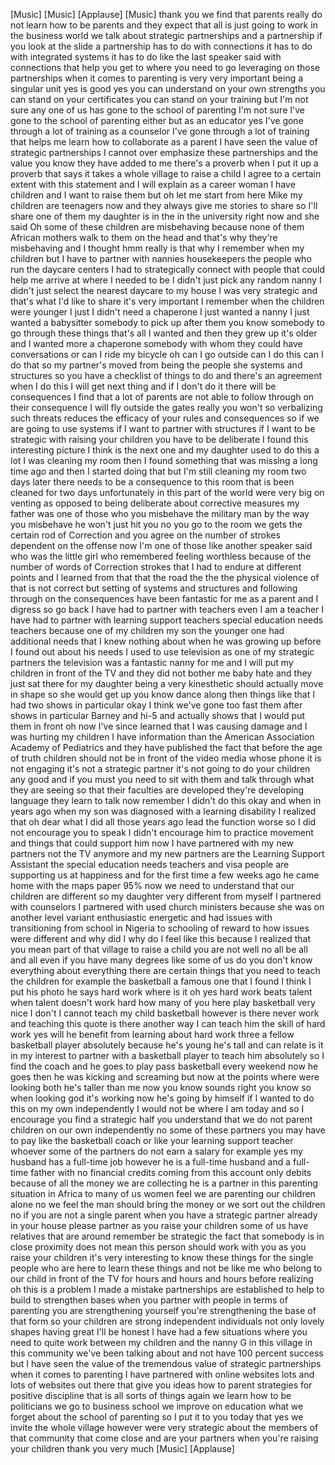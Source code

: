 
[Music]
[Music]
[Applause]
[Music]
thank you we find that parents really do
not learn how to be parents and they
expect that all is just going to work in
the business world we talk about
strategic partnerships and a partnership
if you look at the slide a partnership
has to do with connections it has to do
with integrated systems it has to do
like the last speaker said with
connections that help you get to where
you need to go leveraging on those
partnerships when it comes to parenting
is very very important being a singular
unit yes is good yes you can understand
on your own strengths you can stand on
your certificates you can stand on your
training but I&#39;m not sure any one of us
has gone to the school of parenting I&#39;m
not sure I&#39;ve gone to the school of
parenting either but as an educator yes
I&#39;ve gone through a lot of training as a
counselor I&#39;ve gone through a lot of
training that helps me learn how to
collaborate as a parent I have seen the
value of strategic partnerships I cannot
over emphasize these partnerships and
the value you know they have added to me
there&#39;s a proverb when I put it up a
proverb that says it takes a whole
village to raise a child I agree to a
certain extent with this statement and I
will explain as a career woman
I have children and I want to raise them
but oh let me start from here Mike my
children are teenagers now and they
always give me stories to share so I&#39;ll
share one of them my daughter is in the
in the university right now and she said
Oh some of these children are
misbehaving because none of them African
mothers walk to them on the head and
that&#39;s why they&#39;re misbehaving and I
thought hmm really is that why I
remember when my children but I have to
partner with nannies housekeepers the
people who run the daycare centers
I had to strategically connect with
people that could help me arrive at
where I needed to be I didn&#39;t just pick
any random nanny
I didn&#39;t just select the nearest daycare
to my house I was very strategic and
that&#39;s what I&#39;d like to share it&#39;s very
important I remember when the children
were younger I just I didn&#39;t need a
chaperone I just wanted a nanny I just
wanted a babysitter somebody to pick up
after them you know somebody to go
through these things that&#39;s all I wanted
and then they grew up it&#39;s older and I
wanted more a chaperone
somebody with whom they could have
conversations or can I ride my bicycle
oh can I go outside can I do this can I
do that so my partner&#39;s moved from being
the people she systems and structures so
you have a checklist of things to do and
there&#39;s an agreement when I do this I
will get next thing and if I don&#39;t do it
there will be consequences I find that a
lot of parents are not able to follow
through on their consequence
I will fly outside the gates really you
won&#39;t
so verbalizing such threats reduces the
efficacy of your rules and consequences
so if we are going to use systems if I
want to partner with structures if I
want to be strategic with raising your
children you have to be deliberate I
found this interesting picture I think
is the next one and my daughter used to
do this a lot I was cleaning my room
then I found something that was missing
a long time ago
and then I started doing that but I&#39;m
still cleaning my room two days later
there needs to be a consequence to this
room that is been cleaned for two days
unfortunately in this part of the world
were very big on venting as opposed to
being deliberate about corrective
measures my father was one of those who
you misbehave the military man by the
way you misbehave he won&#39;t just hit you
no you go to the room we gets the
certain rod of Correction and you agree
on the number of strokes dependent on
the offense now I&#39;m one of those like
another speaker said who was the little
girl who remembered feeling worthless
because of the number of words of
Correction strokes that I had to endure
at different points and I learned from
that that the road the the the physical
violence of that is not correct but
setting of systems and structures and
following through on the consequences
have been fantastic for me as a parent
and I digress so go back I have had to
partner with teachers even
I am a teacher I have had to partner
with learning support teachers special
education needs teachers because one of
my children my son the younger one had
additional needs that I knew nothing
about when he was growing up before I
found out about his needs
I used to use television as one of my
strategic partners the television was a
fantastic nanny for me and I will put my
children in front of the TV and they did
not bother me baby hate and they just
sat there for my daughter being a very
kinesthetic should actually move in
shape so she would get up you know dance
along then things like that I had two
shows in particular okay I think we&#39;ve
gone too fast them after shows in
particular Barney and hi-5 and actually
shows that I would put them in front oh
now I&#39;ve since learned that I was
causing damage and I was hurting my
children I have information than the
American Association Academy of
Pediatrics and they have published the
fact that before the age of truth
children should not be in front of the
video media whose phone it is not
engaging it&#39;s not a strategic partner
it&#39;s not going to do your children any
good and if you must you need to sit
with them and talk through what they are
seeing so that their faculties are
developed they&#39;re developing language
they learn to talk now remember I didn&#39;t
do this okay
and when in
years ago when my son was diagnosed with
a learning disability I realized that oh
dear
what I did all those years ago
lead the function worse so I did not
encourage you to speak I didn&#39;t
encourage him to practice movement and
things that could support him now I have
partnered with my new partners not the
TV anymore and my new partners are the
Learning Support Assistant the special
education needs teachers and visa people
are supporting us at happiness and for
the first time a few weeks ago he came
home with the maps paper 95% now we need
to understand that our children are
different so my daughter very different
from myself
I partnered with counselors I partnered
with used church ministers because she
was on another level variant
enthusiastic energetic and had issues
with transitioning from school in
Nigeria to schooling of reward to how
issues were different and why did I why
do I feel like this because I realized
that you mean part of that village to
raise a child you are not well no all be
all and all even if you have many
degrees like some of us do you don&#39;t
know everything about everything there
are certain things that you need to
teach the children for example the
basketball a famous one that I found I
think I put his photo he says hard work
where is it oh yes hard work beats
talent when talent doesn&#39;t work hard how
many of you here play basketball
very nice I don&#39;t I cannot teach my
child
basketball however is there never work
and teaching this quote is there another
way I can teach him the skill of hard
work yes
will he benefit from learning about hard
work three a fellow basketball player
absolutely because he&#39;s young he&#39;s tall
and can relate is it in my interest to
partner with a basketball player to
teach him absolutely so I find the coach
and he goes to play pass basketball
every weekend now he goes then he was
kicking and screaming but now at the
points where were looking both he&#39;s
taller than me now you know sounds right
you know so when looking god it&#39;s
working now he&#39;s going by himself if I
wanted to do this on my own
independently I would not be where I am
today and so I encourage you find a
strategic half you understand that we do
not parent children on our own
independently no some of these partners
you may have to pay like the basketball
coach or like your learning support
teacher whoever some of the partners do
not earn a salary for example yes my
husband has a full-time job however he
is a full-time husband and a full-time
father with no financial credits coming
from this account only debits
because of all the money we are
collecting he is a partner in this
parenting situation in Africa to many of
us women feel we are parenting our
children alone no we feel the man should
bring the money or we sort out the
children no if you are not a single
parent when you have a strategic partner
already in your house please partner as
you raise your children some of us have
relatives that are around remember be
strategic the fact that somebody is in
close proximity does not mean this
person should work with you as you raise
your children it&#39;s very interesting to
know these things for the single people
who are here to learn these things and
not be like me who belong to our child
in front of the TV for hours and hours
and hours before realizing oh this is a
problem I made a mistake
partnerships are established to help to
build to strengthen bases when you
partner with people in terms of
parenting you are strengthening yourself
you&#39;re strengthening the base of that
form so your children are strong
independent individuals not only lovely
shapes having great I&#39;ll be honest I
have had a few situations where you need
to quite work between my children and
the nanny G in this village in this
community we&#39;ve been talking about and
not have 100 percent success but I have
seen the value of the tremendous value
of strategic partnerships when it comes
to parenting
I have partnered with online websites
lots and lots of websites out there that
give you ideas how to parent strategies
for positive discipline that is all
sorts of things again we learn how to be
politicians we go to business school we
improve on education what we forget
about the school of parenting so I put
it to you today that yes we invite the
whole village however were very
strategic about the members of that
community that come close and are your
partners when you&#39;re raising your
children thank you very much
[Music]
[Applause]

